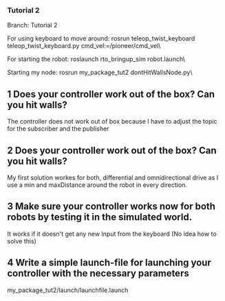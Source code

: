 ### Tutorial 2

Branch: Tutorial 2


For using keyboard to move around: rosrun teleop_twist_keyboard teleop_twist_keyboard.py cmd_vel:=/pioneer/cmd_vel\\

For starting the robot: roslaunch rto_bringup_sim robot.launch\\

Starting my node: rosrun my_package_tut2 dontHitWallsNode.py\\





## 1 Does your controller work out of the box? Can you hit walls?
The controller does not work out of box because I have to adjust the topic for the subscriber and the publisher


## 2 Does your controller work out of the box? Can you hit walls?
My first solution workes for both, differential and omnidirectional drive as I use a min and maxDistance around the robot in every direction.

## 3 Make sure your controller works now for both robots by testing it in the simulated world.
It works if it doesn't get any new Input from the keyboard (No idea how to solve this)

## 4  Write a simple launch-file for launching your controller with the necessary parameters
my_package_tut2/launch/launchfile.launch